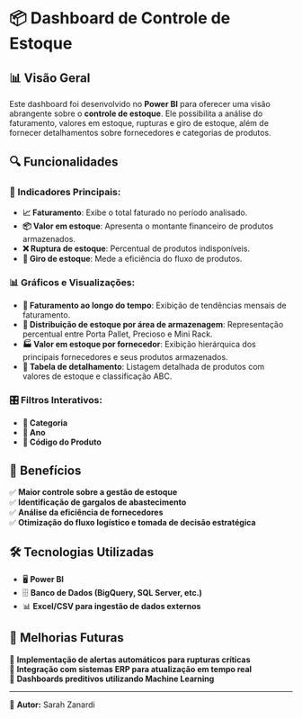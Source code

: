 # 📦 Dashboard de Controle de Estoque

## 📊 Visão Geral
Este dashboard foi desenvolvido no **Power BI** para oferecer uma visão abrangente sobre o **controle de estoque**. Ele possibilita a análise do faturamento, valores em estoque, rupturas e giro de estoque, além de fornecer detalhamentos sobre fornecedores e categorias de produtos.

## 🔍 Funcionalidades
### 🔹 Indicadores Principais:
- **📈 Faturamento**: Exibe o total faturado no período analisado.
- **📦 Valor em estoque**: Apresenta o montante financeiro de produtos armazenados.
- **❌ Ruptura de estoque**: Percentual de produtos indisponíveis.
- **🔄 Giro de estoque**: Mede a eficiência do fluxo de produtos.

### 📊 Gráficos e Visualizações:
- **📅 Faturamento ao longo do tempo**: Exibição de tendências mensais de faturamento.
- **📍 Distribuição de estoque por área de armazenagem**: Representação percentual entre Porta Pallet, Precioso e Mini Rack.
- **🏭 Valor em estoque por fornecedor**: Exibição hierárquica dos principais fornecedores e seus produtos armazenados.
- **📜 Tabela de detalhamento**: Listagem detalhada de produtos com valores de estoque e classificação ABC.

### 🎛️ Filtros Interativos:
- **📂 Categoria**
- **📅 Ano**
- **🔢 Código do Produto**

## 🚀 Benefícios
✅ **Maior controle sobre a gestão de estoque**  
✅ **Identificação de gargalos de abastecimento**  
✅ **Análise da eficiência de fornecedores**  
✅ **Otimização do fluxo logístico e tomada de decisão estratégica**  

## 🛠 Tecnologias Utilizadas
- 🖥 **Power BI**
- 🗄 **Banco de Dados (BigQuery, SQL Server, etc.)**
- 📊 **Excel/CSV para ingestão de dados externos**

## 📌 Melhorias Futuras
🔹 **Implementação de alertas automáticos para rupturas críticas**  
🔹 **Integração com sistemas ERP para atualização em tempo real**  
🔹 **Dashboards preditivos utilizando Machine Learning**  

---
📌 **Autor:** Sarah Zanardi
